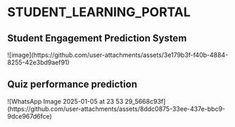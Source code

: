 # STUDENT_LEARNING_PORTAL
 <h2>Student Engagement Prediction System</h2>
![image](https://github.com/user-attachments/assets/3e179b3f-f40b-4884-8255-42e3bd9aef91)
<br>
<h2>Quiz performance prediction</h2>
![WhatsApp Image 2025-01-05 at 23 53 29_5668c93f](https://github.com/user-attachments/assets/8ddc0875-33ee-437e-bbc9-9dce967d6fce)
